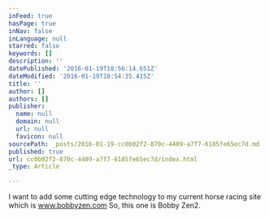 ```yaml
---
inFeed: true
hasPage: true
inNav: false
inLanguage: null
starred: false
keywords: []
description: ''
datePublished: '2016-01-19T18:56:14.651Z'
dateModified: '2016-01-19T18:54:35.415Z'
title: ''
author: []
authors: []
publisher:
  name: null
  domain: null
  url: null
  favicon: null
sourcePath: _posts/2016-01-19-cc0b02f2-870c-4409-a7f7-6185fe65ec7d.md
published: true
url: cc0b02f2-870c-4409-a7f7-6185fe65ec7d/index.html
_type: Article

---
```

I want to add some cutting edge technology to my current horse racing site which is www.bobbyzen.com  So, this one is Bobby Zen2\.